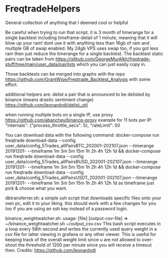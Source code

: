 # FreqtradeHelpers
General collection of anything that I deemed cool or helpful

Be careful when trying to run that script, it is 3 month of timerange for a single backtest including timeframe-detail of 1 minute, meaning that it will blow up your ram!
dont use it with anything less than 16gb of ram and multiple GB of swap enabled.
My 24gb VPS uses swap too, if you got less ram then just reduce the timerange for a single backtest. The backtest static pairs can be taken from 
https://github.com/GeorgeMurAlkh/freqtrade-stuff/tree/main/user_data/pairlists
which you can just easily copy in.

Those backtests can be merged into graphs with the repo https://github.com/GrantWise/Freqtrade_Backtest_Analysis with some effort.

additional helpers are:
delist a pair that is announced to be delisted by binance (means drastic sentiment change)
https://github.com/leonardvdj/delist_util

when running multiple bots on a single IP, use proxy
https://github.com/abanchev/binance-proxy
example for 11 bots per IP:
  "internals": {"process_throttle_secs": 5},
  "rateLimit": 50

You can download data with the following command:
docker-compose run freqtrade download-data --config user_data/config_5Trades_allPairsBTC_202001-202107.json --timerange 20191201- --timeframe 1m 3m 5m 15m 1h 2h 4h 12h 1d && docker-compose run freqtrade download-data --config user_data/config_5Trades_allPairsBUSD_202001-202107.json --timerange 20191201- --timeframe 1m 3m 5m 15m 1h 2h 4h 12h 1d && docker-compose run freqtrade download-data --config user_data/config_5Trades_allPairsUSDT_202001-202107.json --timerange 20191201- --timeframe 1m 3m 5m 15m 1h 2h 4h 12h 1d
as timeframe just pick & choose what you want.

dbtransferrer.sh:
a simple ssh script that downloads specific files onto your own pc, edit it to your liking. this should work with a few changes for you too if you are using an ssh key instead of a password login.


binance_weightwatcher.sh:
usage: [file] [output-csv-file] => ~/binance_weightwatcher.sh ~/output_csv.csv
This bash script executes in a loop every 58th second and writes the currently used query weight in a csv file for latter viewing in grafana or any other viewer.
This is useful for keeping track of the overall weight limit since u are not allowed to over-shoot the threshold of 1200 per minute since you will receive a timeout then.
Credits: https://github.com/leonardvdj

